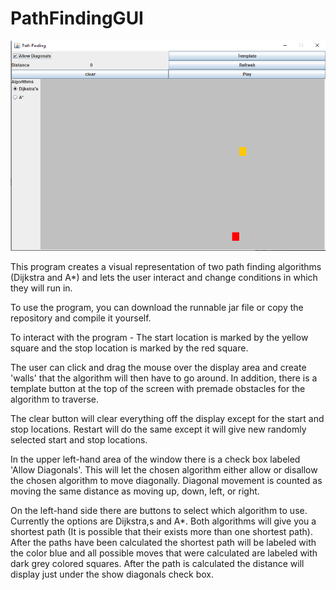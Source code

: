 # PathFindingGUI
![](Example.png)

This program creates a visual representation of two path finding algorithms (Dijkstra and A*) and lets the user interact and change 
conditions in which they will run in. 

To use the program, you can download the runnable jar file or copy the repository and compile it yourself. 

To interact with the program - 
The start location is marked by the yellow square and the stop location is marked by the red square. 

The user can click and drag the mouse over the display area and create 'walls' that the algorithm will then have to go around. In addition, there is a template button at the top of the screen with premade obstacles for the algorithm to traverse.

The clear button will clear everything off the display except for the start and stop locations. Restart will do the same except it will give new randomly selected start and stop locations. 

In the upper left-hand area of the window there is a check box labeled 'Allow Diagonals'. This will let the chosen algorithm either allow
or disallow the chosen algorithm to move diagonally. Diagonal movement is counted as moving the same distance as moving up, down, left, 
or right.

On the left-hand side there are buttons to select which algorithm to use. Currently the options are Dijkstra,s and A*. Both algorithms 
will give you a shortest path (It is possible that their exists more than one shortest path). After the paths have been calculated the 
shortest path will be labeled with the color blue and all possible moves that were calculated are labeled with dark grey colored squares. 
After the path is calculated the distance will display just under the show diagonals check box. 
